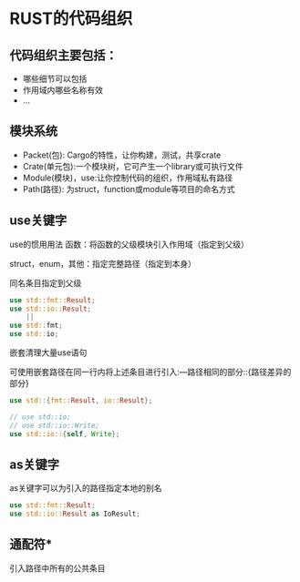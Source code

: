 # RUST的代码组织

## 代码组织主要包括：
- 哪些细节可以包括
- 作用域内哪些名称有效
- ...

## 模块系统
- Packet(包): Cargo的特性，让你构建，测试，共享crate
- Crate(单元包):一个模块树，它可产生一个library或可执行文件
- Module(模块)，use:让你控制代码的组织，作用域私有路径
- Path(路径): 为struct，function或module等项目的命名方式

## use关键字

use的惯用用法
函数：将函数的父级模块引入作用域（指定到父级）

struct，enum，其他：指定完整路径（指定到本身）

同名条目指定到父级
```rust
use std::fmt::Result;
use std::io::Result;
    ||
use std::fmt;
use std::io;
```

嵌套清理大量use语句

可使用嵌套路径在同一行内将上述条目进行引入:―路径相同的部分::{路径差异的部分}
```rust
use std::{fmt::Result, io::Result};

// use std::io;
// use std::io::Write;
use std::io::{self, Write};

```


## as关键字

as关键字可以为引入的路径指定本地的别名
```rust
use std::fmt::Result;
use std::io::Result as IoResult;
```


## 通配符*

引入路径中所有的公共条目
